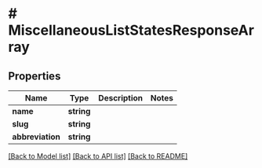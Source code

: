 # # MiscellaneousListStatesResponseArray

## Properties

Name | Type | Description | Notes
------------ | ------------- | ------------- | -------------
**name** | **string** |  |
**slug** | **string** |  |
**abbreviation** | **string** |  |

[[Back to Model list]](../../README.md#models) [[Back to API list]](../../README.md#endpoints) [[Back to README]](../../README.md)
